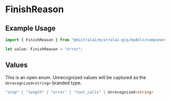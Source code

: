 # FinishReason

## Example Usage

```typescript
import { FinishReason } from "@mistralai/mistralai-gcp/models/components";

let value: FinishReason = "error";
```

## Values

This is an open enum. Unrecognized values will be captured as the `Unrecognized<string>` branded type.

```typescript
"stop" | "length" | "error" | "tool_calls" | Unrecognized<string>
```